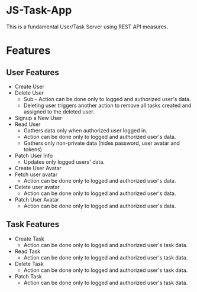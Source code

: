 # JS-Task-App

This is a fundamental User/Task Server using REST API measures.

# Features

## User Features

- Create User
- Delete User
   * Sub -  Action can be done only to logged and authorized user's data.
   * Deleting user triggers another action to remove all tasks created and assigned to the deleted user. 
- Signup a New User
- Read User 
   * Gathers data only when authorized user logged in.
   * Action can be done only to logged and authorized user's data.
   * Gathers only non-private data (hides password, user avatar and tokens)
- Patch User Info 
   * Updates only logged users' data.
- Create User Avatar
- Fetch user avatar
   * Action can be done only to logged and authorized user's data.
- Delete user avatar
   * Action can be done only to logged and authorized user's data.
- Patch User Avatar
   * Action can be done only to logged and authorized user's data.

## Task Features
- Create Task
   * Action can be done only to logged and authorized user's task data.
- Read Task
   * Action can be done only to logged and authorized user's task data.
- Delete Task
   * Action can be done only to logged and authorized user's task data.
- Patch Task
   * Action can be done only to logged and authorized user's task data.


